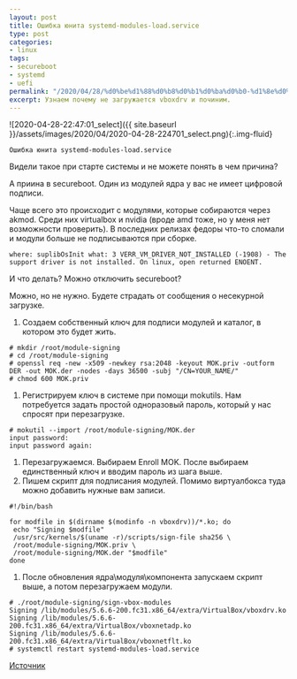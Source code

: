 ```yaml
---
layout: post
title: Ошибка юнита systemd-modules-load.service
type: post
categories:
- linux
tags:
- secureboot
- systemd
- uefi
permalink: "/2020/04/28/%d0%be%d1%88%d0%b8%d0%b1%d0%ba%d0%b0-%d1%8e%d0%bd%d0%b8%d1%82%d0%b0-systemd-modules-load-service/"
excerpt: Узнаем почему не загружается vboxdrv и починим.
---
```

![2020-04-28-22:47:01_select]({{ site.baseurl }}/assets/images/2020/04/2020-04-28-224701_select.png){:.img-fluid}

```
Ошибка юнита systemd-modules-load.service
```

Видели такое при старте системы и не можете понять в чем причина?

А приина в secureboot. Один из модулей ядра у вас не имеет цифровой подписи.

Чаще всего это происходит с модулями, которые собираются через akmod. Среди них virtualbox и nvidia (вроде amd тоже, но у меня нет возможности проверить). В последних релизах федоры что-то сломали и модули больше не подписываются при сборке.

```
where: suplibOsInit what: 3 VERR_VM_DRIVER_NOT_INSTALLED (-1908) - The support driver is not installed. On linux, open returned ENOENT.
```

И что делать? Можно отключить secureboot?

Можно, но не нужно. Будете страдать от сообщения о несекурной загрузке.

1. Создаем собственный ключ для подписи модулей и каталог, в котором это будет жить.

```
# mkdir /root/module-signing  
# cd /root/module-signing  
# openssl req -new -x509 -newkey rsa:2048 -keyout MOK.priv -outform DER -out MOK.der -nodes -days 36500 -subj "/CN=YOUR_NAME/"  
# chmod 600 MOK.priv
```

1. Регистрируем ключ в системе при помощи mokutils. Нам потребуется задать простой одноразовый пароль, который у нас спросят при перезагрузке.

```
# mokutil --import /root/module-signing/MOK.der  
input password:  
input password again:
```

1. Перезагружаемся. Выбираем Enroll MOK. После выбираем единственный ключ и вводим пароль из шага выше.
2. Пишем скрипт для подписания модулей. Помимо виртуалбокса туда можно добавить нужные вам записи.

```
#!/bin/bash

for modfile in $(dirname $(modinfo -n vboxdrv))/*.ko; do  
 echo "Signing $modfile"  
 /usr/src/kernels/$(uname -r)/scripts/sign-file sha256 \  
 /root/module-signing/MOK.priv \  
 /root/module-signing/MOK.der "$modfile"  
done
```

1. После обновления ядра\модуля\компонента запускаем скрипт выше, а потом перезагружаем модули.

```
# ./root/module-signing/sign-vbox-modules  
Signing /lib/modules/5.6.6-200.fc31.x86_64/extra/VirtualBox/vboxdrv.ko  
Signing /lib/modules/5.6.6-200.fc31.x86_64/extra/VirtualBox/vboxnetadp.ko  
Signing /lib/modules/5.6.6-200.fc31.x86_64/extra/VirtualBox/vboxnetflt.ko  
# systemctl restart systemd-modules-load.service  

```

[Источник](https://stegard.net/2016/10/virtualbox-secure-boot-ubuntu-fail/)

